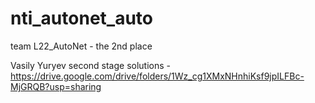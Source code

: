 # nti_autonet_auto

team L22_AutoNet - the 2nd place

Vasily Yuryev
second stage solutions - https://drive.google.com/drive/folders/1Wz_cg1XMxNHnhiKsf9jpILFBc-MjGRQB?usp=sharing
